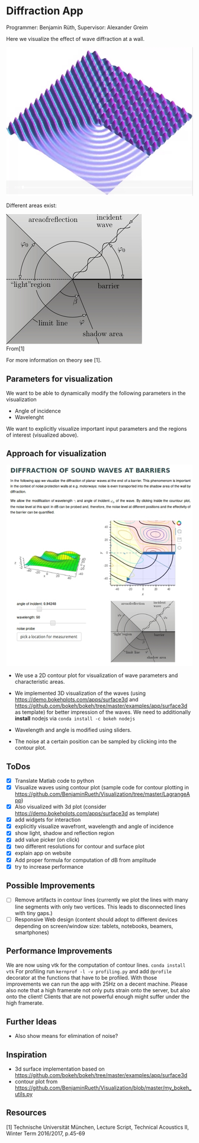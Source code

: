  # Diffraction App

Programmer: Benjamin Rüth, Supervisor: Alexander Greim

Here we visualize the effect of wave diffraction at a wall.

![](./diffraktion.jpg)

Different areas exist:

![](./static/images/Diffraktion_areas.jpg)  
From[1]

For more information on theory see [1].

## Parameters for visualization

We want to be able to dynamically modify the following parameters in the visualization

* Angle of incidence
* Wavelenght

We want to explicitly visualize important input parameters and the regions of interest (visualized above).

## Approach for visualization

![](./screenshot.jpg)  

* We use a 2D contour plot for visualization of wave parameters and characteristic areas.

* We implemented 3D visualization of the waves (using https://demo.bokehplots.com/apps/surface3d and https://github.com/bokeh/bokeh/tree/master/examples/app/surface3d as template) for better impression of the waves. We need to additionally **install** nodejs via ```conda install -c bokeh nodejs```

* Wavelength and angle is modified using sliders.

* The noise at a certain position can be sampled by clicking into the contour plot.

## ToDos

- [x] Translate Matlab code to python
- [x] Visualize waves using contour plot (sample code for contour plotting in https://github.com/BenjaminRueth/Visualization/tree/master/LagrangeApp)
- [x] Also visualized with 3d plot (consider https://demo.bokehplots.com/apps/surface3d as template)
- [x] add widgets for interaction
- [x] explicitly visualize wavefront, wavelength and angle of incidence
- [x] show light, shadow and reflection region
- [x] add value picker (on click)
- [x] two different resolutions for contour and surface plot
- [x] explain app on website
- [x] Add proper formula for computation of dB from amplitude
- [x] try to increase performance

## Possible Improvements
- [ ] Remove artifacts in contour lines (currently we plot the lines with many line segments with only two vertices. This leads to disconnected lines with tiny gaps.)
- [ ] Responsive Web design (content should adopt to different devices depending on screen/window size: tablets, notebooks, beamers, smartphones)

## Performance Improvements

We are now using vtk for the computation of contour lines. ```conda install vtk```
For profiling run ```kernprof -l -v profiling.py``` and add ```@profile``` decorator at the functions that have to be profiled.
With those improvements we can run the app with 25Hz on a decent machine. Please also note that a high framerate not only puts strain onto the server, but also onto the client! Clients that are not powerful enough might suffer under the high framerate.

## Further Ideas

* Also show means for elimination of noise?

## Inspiration

* 3d surface implementation based on https://github.com/bokeh/bokeh/tree/master/examples/app/surface3d
* contour plot from https://github.com/BenjaminRueth/Visualization/blob/master/my_bokeh_utils.py

## Resources

[1] Technische Universität München, Lecture Script, Technical Acoustics II, Winter Term 2016/2017, p.45-69
